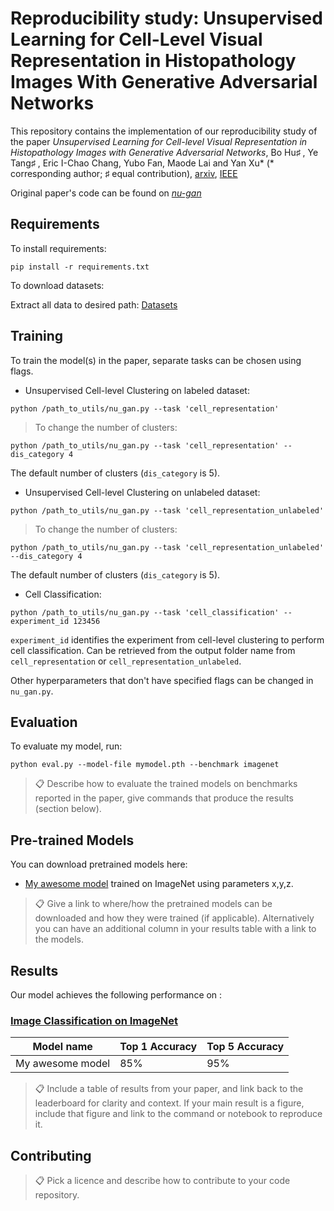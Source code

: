 # Reproducibility study: Unsupervised Learning for Cell-Level Visual Representation in Histopathology Images With Generative Adversarial Networks

This repository contains the implementation of our reproducibility study of the paper *Unsupervised Learning for Cell-level Visual Representation in Histopathology Images with Generative Adversarial Networks*, 
Bo Hu♯ , Ye Tang♯ , Eric I-Chao Chang, Yubo Fan, Maode Lai and Yan Xu*  (* corresponding author; ♯ equal contribution), [arxiv](https://arxiv.org/abs/1711.11317), [IEEE](https://ieeexplore.ieee.org/document/8402089)

Original paper's code can be found on [*nu-gan*](https://github.com/bohu615/nu_gan)

## Requirements

To install requirements:

```setup
pip install -r requirements.txt
```

To download datasets: 

Extract all data to desired path: [Datasets](https://queensuca-my.sharepoint.com/:f:/g/personal/19nyk1_queensu_ca/EuoCEg-JUB9AuqkHWoh8WLQBDWGf3cnJLKzBJGsTkLpqsw?e=inwedL)

## Training

To train the model(s) in the paper, separate tasks can be chosen using flags.

* Unsupervised Cell-level Clustering on labeled dataset:
```train
python /path_to_utils/nu_gan.py --task 'cell_representation'
```

> To change the number of clusters:
```train
python /path_to_utils/nu_gan.py --task 'cell_representation' --dis_category 4
```
The default number of clusters (`dis_category` is 5). 

* Unsupervised Cell-level Clustering on unlabeled dataset:
```train
python /path_to_utils/nu_gan.py --task 'cell_representation_unlabeled'
```

> To change the number of clusters:
```train
python /path_to_utils/nu_gan.py --task 'cell_representation_unlabeled' --dis_category 4
```
The default number of clusters (`dis_category` is 5). 

* Cell Classification:
```train
python /path_to_utils/nu_gan.py --task 'cell_classification' --experiment_id 123456
```

`experiment_id` identifies the experiment from cell-level clustering to perform cell classification. Can be retrieved from the output folder name from `cell_representation` or `cell_representation_unlabeled`.

Other hyperparameters that don't have specified flags can be changed in `nu_gan.py`.

## Evaluation

To evaluate my model, run:

```eval
python eval.py --model-file mymodel.pth --benchmark imagenet
```

>📋  Describe how to evaluate the trained models on benchmarks reported in the paper, give commands that produce the results (section below).

## Pre-trained Models

You can download pretrained models here:

- [My awesome model](https://drive.google.com/mymodel.pth) trained on ImageNet using parameters x,y,z. 

>📋  Give a link to where/how the pretrained models can be downloaded and how they were trained (if applicable).  Alternatively you can have an additional column in your results table with a link to the models.

## Results

Our model achieves the following performance on :

### [Image Classification on ImageNet](https://paperswithcode.com/sota/image-classification-on-imagenet)

| Model name         | Top 1 Accuracy  | Top 5 Accuracy |
| ------------------ |---------------- | -------------- |
| My awesome model   |     85%         |      95%       |

>📋  Include a table of results from your paper, and link back to the leaderboard for clarity and context. If your main result is a figure, include that figure and link to the command or notebook to reproduce it. 


## Contributing

>📋  Pick a licence and describe how to contribute to your code repository. 
